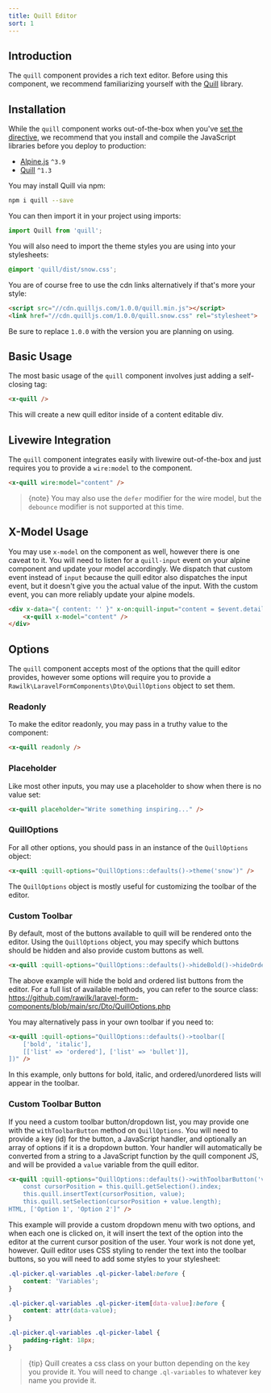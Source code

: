 ```yaml
---
title: Quill Editor
sort: 1
---
```


## Introduction

The `quill` component provides a rich text editor. Before using this component, we recommend familiarizing yourself with the [Quill](https://quilljs.com) library.

## Installation

While the `quill` component works out-of-the-box when you've [set the directive](/docs/laravel-form-components/{version}/installation#directives), we recommend that you install and compile the JavaScript libraries before you deploy to production:

- [Alpine.js](https://github.com/alpinejs/alpine) `^3.9`
- [Quill](https://quilljs.com) `^1.3`

You may install Quill via npm:

```bash
npm i quill --save
```

You can then import it in your project using imports:

```js
import Quill from 'quill';
```

You will also need to import the theme styles you are using into your stylesheets:

```css
@import 'quill/dist/snow.css';
```

You are of course free to use the cdn links alternatively if that's more your style:

```html
<script src="//cdn.quilljs.com/1.0.0/quill.min.js"></script>
<link href="//cdn.quilljs.com/1.0.0/quill.snow.css" rel="stylesheet">
```

Be sure to replace `1.0.0` with the version you are planning on using.

## Basic Usage

The most basic usage of the `quill` component involves just adding a self-closing tag:

```html
<x-quill />
```

This will create a new quill editor inside of a content editable div.

## Livewire Integration

The `quill` component integrates easily with livewire out-of-the-box and just requires you to provide a `wire:model` to the component.

```html
<x-quill wire:model="content" />
```

> {note} You may also use the `defer` modifier for the wire model, but the `debounce` modifier is not supported at this time.

## X-Model Usage

You may use `x-model` on the component as well, however there is one caveat to it. You will need to listen for a `quill-input` event on your alpine component and update your
model accordingly. We dispatch that custom event instead of `input` because the quill editor also dispatches the input event, but it doesn't give you the actual value
of the input. With the custom event, you can more reliably update your alpine models.

```html
<div x-data="{ content: '' }" x-on:quill-input="content = $event.detail">
    <x-quill x-model="content" />
</div>
```

## Options
The `quill` component accepts most of the options that the quill editor provides, however some options will require you to provide a `Rawilk\LaravelFormComponents\Dto\QuillOptions` object to set them.

### Readonly
To make the editor readonly, you may pass in a truthy value to the component:

```html
<x-quill readonly />
```

### Placeholder
Like most other inputs, you may use a placeholder to show when there is no value set:

```html
<x-quill placeholder="Write something inspiring..." />
```

### QuillOptions
For all other options, you should pass in an instance of the `QuillOptions` object:

```html
<x-quill :quill-options="QuillOptions::defaults()->theme('snow')" />
```

The `QuillOptions` object is mostly useful for customizing the toolbar of the editor.

### Custom Toolbar
By default, most of the buttons available to quill will be rendered onto the editor. Using the `QuillOptions` object, you may specify which buttons should be hidden and also provide custom buttons as well.

```html
<x-quill :quill-options="QuillOptions::defaults()->hideBold()->hideOrderedList()" />
```

The above example will hide the bold and ordered list buttons from the editor. For a full list of available methods, you can refer to the source class: https://github.com/rawilk/laravel-form-components/blob/main/src/Dto/QuillOptions.php

You may alternatively pass in your own toolbar if you need to:

```html
<x-quill :quill-options="QuillOptions::defaults()->toolbar([
    ['bold', 'italic'],
    [['list' => 'ordered'], ['list' => 'bullet']],
])" />
```

In this example, only buttons for bold, italic, and ordered/unordered lists will appear in the toolbar.

### Custom Toolbar Button
If you need a custom toolbar button/dropdown list, you may provide one with the `withToolbarButton` method on `QuillOptions`. You will need to provide
a key (id) for the button, a JavaScript handler, and optionally an array of options if it is a dropdown button. Your handler will automatically be converted from
a string to a JavaScript function by the quill component JS, and will be provided a `value` variable from the quill editor.

```html
<x-quill :quill-options="QuillOptions::defaults()->withToolbarButton('variables', <<<HTML
    const cursorPosition = this.quill.getSelection().index;
    this.quill.insertText(cursorPosition, value);
    this.quill.setSelection(cursorPosition + value.length);
HTML, ['Option 1', 'Option 2']" />
```

This example will provide a custom dropdown menu with two options, and when each one is clicked on, it will insert the text of the option into the editor at the current cursor position of the user. Your work is not done yet, however. Quill editor uses CSS styling to render the text into the toolbar buttons, so you will need to add some styles to your stylesheet:

```css
.ql-picker.ql-variables .ql-picker-label:before {
    content: 'Variables';
}

.ql-picker.ql-variables .ql-picker-item[data-value]:before {
    content: attr(data-value);
}

.ql-picker.ql-variables .ql-picker-label {
    padding-right: 18px;
}
```

> {tip} Quill creates a css class on your button depending on the key you provide it. You will need to change `.ql-variables` to whatever key name you provide it.
